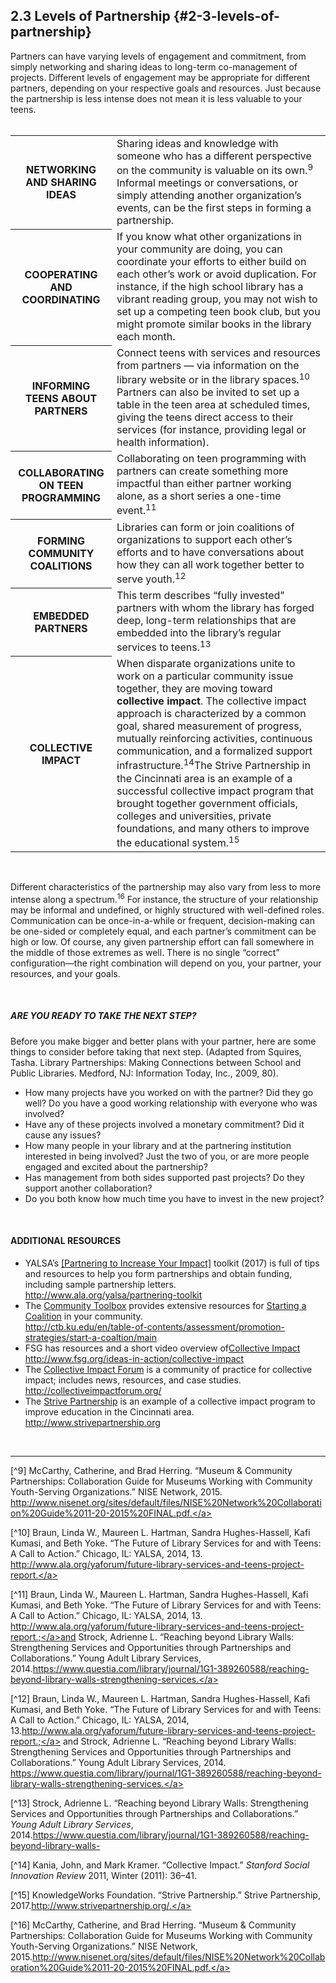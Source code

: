 ## 2.3 Levels of Partnership {#2-3-levels-of-partnership}

Partners can have varying levels of engagement and commitment, from simply networking and sharing ideas to long-term co-management of projects. Different levels of engagement may be appropriate for different partners, depending on your respective goals and resources. Just because the partnership is less intense does not mean it is less valuable to your teens.
<br>
<br>
<table class="heading-cell3"><tr class="row1"><th>NETWORKING AND SHARING IDEAS</th><td>Sharing ideas and knowledge with someone who has a different perspective on the community is valuable on its own.<sup>9</sup> Informal meetings or conversations, or simply attending another organization’s events, can be the first steps in forming a partnership.</td></tr><tr class="row2"><th>COOPERATING AND COORDINATING</th><td>If you know what other organizations in your community are doing, you can coordinate your efforts to either build on each other’s work or avoid duplication. For instance, if the high school library has a vibrant reading group, you may not wish to set up a competing teen book club, but you might promote similar books in the library each month. </td></tr><tr class="row3"><th>INFORMING TEENS ABOUT PARTNERS</th><td>Connect teens with services and resources from partners — via information on the library website or in the library spaces.<sup>10</sup> Partners can also be invited to set up a table in the teen area at scheduled times, giving the teens direct access to their services (for instance, providing legal or health information).</td></tr><tr class="row4"><th>COLLABORATING ON TEEN PROGRAMMING</th><td>Collaborating on teen programming with partners can create something more impactful than either partner working alone, as a short series a one-time event.<sup>11</sup> </td></tr><tr class="row5"><th>FORMING COMMUNITY COALITIONS</th><td>Libraries can form or join coalitions of organizations to support each other’s efforts and to have conversations about how they can all work together better to serve youth.<sup>12</sup></td></tr><tr class="row6"><th>EMBEDDED PARTNERS</th><td>This term describes “fully invested” partners with whom the library has forged deep, long-term relationships that are embedded into the library’s regular services to teens.<sup>13</sup></td></tr><tr class="row7"><th>COLLECTIVE IMPACT</th><td>When disparate organizations unite to work on a particular community issue together, they are moving toward <b>collective impact</b>. The collective impact approach is characterized by a common goal, shared measurement of progress, mutually reinforcing activities, continuous communication, and a formalized support infrastructure.<sup>14</sup>The Strive Partnership in the Cincinnati area is an example of a successful collective impact program that brought together government officials, colleges and universities, private foundations, and many others to improve the educational system.<sup>15</sup></td></tr></table>
<br>

Different characteristics of the partnership may also vary from less to more intense along a spectrum.<sup>16</sup> For instance, the structure of your relationship may be informal and undefined, or highly structured with well-defined roles. Communication can be once-in-a-while or frequent, decision-making can be one-sided or completely equal, and each partner’s commitment can be high or low. Of course, any given partnership effort can fall somewhere in the middle of those extremes as well. There is no single “correct” configuration—the right combination will depend on you, your partner, your resources, and your goals.

<br>
<div class="table-format1"><span class="title"><h5>ARE YOU READY TO TAKE THE NEXT STEP? </h5></span><p>Before you make bigger and better plans with your partner, here are some things to consider before taking that next step. (Adapted from Squires, Tasha. Library Partnerships: Making Connections between School and Public Libraries. Medford, NJ: Information Today, Inc., 2009, 80).</p><ul><li>How many projects have you worked on with the partner? Did they go well? Do you have a good working relationship with everyone who was involved?</li><li>Have any of these projects involved a monetary commitment? Did it cause any issues?</li><li>How many people in your library and at the partnering institution interested in being involved? Just the two of you, or are more people engaged and excited about the partnership?</li><li>Has management from both sides supported past projects? Do they support another collaboration? </li><li>Do you both know how much time you have to invest in the new project?</ul>
</div>
<br>


<div class="text-wrapping1"><h4>ADDITIONAL RESOURCES</h4><ul><li>YALSA’s <a href="http://www.ala.org/yalsa/partnering-toolkit">[Partnering to Increase Your Impact]</a> toolkit (2017) is full of tips and resources to help you form partnerships and obtain funding, including sample partnership letters. <br><a href="http://www.ala.org/yalsa/partnering-toolkit">http://www.ala.org/yalsa/partnering-toolkit<a></li><li>The <a href="http://ctb.ku.edu/">Community Toolbox</a> provides extensive resources for <a href="http://ctb.ku.edu/en/table-of-contents/assessment/promotion-strategies/start-a-coaltion/main">Starting a Coalition</a> in your community. <br><a href="http://ctb.ku.edu/en/table-of-contents/assessment/promotion-strategies/start-a-coaltion/main">http://ctb.ku.edu/en/table-of-contents/assessment/promotion-strategies/start-a-coaltion/main</a></li><li>FSG has resources and a short video overview of<a href="http://www.fsg.org/ideas-in-action/collective-impact">Collective Impact</a><br><a href="http://www.fsg.org/ideas-in-action/collective-impact">http://www.fsg.org/ideas-in-action/collective-impact</a><li>The <a href="http://collectiveimpactforum.org/">Collective Impact Forum</a> is a community of practice for collective impact; includes news, resources, and case studies.  <br><a href="http://collectiveimpactforum.org/">http://collectiveimpactforum.org/</a></li><li>The <a href="http://www.strivepartnership.org">Strive Partnership</a> is an example of a collective impact program to improve education in the Cincinnati area. <br> <a href="http://www.strivepartnership.org">http://www.strivepartnership.org</a></li></ul></div>

<br>

<hr>

[^9] McCarthy, Catherine, and Brad Herring. “Museum &amp; Community Partnerships: Collaboration Guide for Museums Working with Community Youth-Serving Organizations.” NISE Network, 2015. <a href="http://www.nisenet.org/sites/default/files/NISE%20Network%20Collaboration%20Guide%2011-20-2015%20FINAL.pdf">http://www.nisenet.org/sites/default/files/NISE%20Network%20Collaboration%20Guide%2011-20-2015%20FINAL.pdf.</a>

[^10] Braun, Linda W., Maureen L. Hartman, Sandra Hughes-Hassell, Kafi Kumasi, and Beth Yoke. “The Future of Library Services for and with Teens: A Call to Action.” Chicago, IL: YALSA, 2014, 13\. <a href="http://www.ala.org/yaforum/future-library-services-and-teens-project-report">http://www.ala.org/yaforum/future-library-services-and-teens-project-report.</a>


[^11] Braun, Linda W., Maureen L. Hartman, Sandra Hughes-Hassell, Kafi Kumasi, and Beth Yoke. “The Future of Library Services for and with Teens: A Call to Action.” Chicago, IL: YALSA, 2014, 13\. <a href="http://www.ala.org/yaforum/future-library-services-and-teens-project-report">http://www.ala.org/yaforum/future-library-services-and-teens-project-report.;</a>and Strock, Adrienne L. “Reaching beyond Library Walls: Strengthening Services and Opportunities through Partnerships and Collaborations.” Young Adult Library Services, 2014.<a href="https://www.questia.com/library/journal/1G1-389260588/reaching-beyond-library-walls-strengthening-services">https://www.questia.com/library/journal/1G1-389260588/reaching-beyond-library-walls-strengthening-services.</a>

[^12] Braun, Linda W., Maureen L. Hartman, Sandra Hughes-Hassell, Kafi Kumasi, and Beth Yoke. “The Future of Library Services for and with Teens: A Call to Action.” Chicago, IL: YALSA, 2014, 13\.<a href="http://www.ala.org/yaforum/future-library-services-and-teens-project-report">http://www.ala.org/yaforum/future-library-services-and-teens-project-report.;</a> and Strock, Adrienne L. “Reaching beyond Library Walls: Strengthening Services and Opportunities through Partnerships and Collaborations.” Young Adult Library Services, 2014. <a href="https://www.questia.com/library/journal/1G1-389260588/reaching-beyond-library-walls-strengthening-services">https://www.questia.com/library/journal/1G1-389260588/reaching-beyond-library-walls-strengthening-services.</a>

[^13] Strock, Adrienne L. “Reaching beyond Library Walls: Strengthening Services and Opportunities through Partnerships and Collaborations.” _Young Adult Library Services_, 2014.<a href="https://www.questia.com/library/journal/1G1-389260588/reaching-beyond-library-walls-">https://www.questia.com/library/journal/1G1-389260588/reaching-beyond-library-walls-</a>

[^14] Kania, John, and Mark Kramer. “Collective Impact.” _Stanford Social Innovation Review_ 2011, Winter (2011): 36–41\.

[^15] KnowledgeWorks Foundation. “Strive Partnership.” Strive Partnership, 2017.<a href="http://www.strivepartnership.org/">http://www.strivepartnership.org/.</a>

[^16] McCarthy, Catherine, and Brad Herring. “Museum &amp; Community Partnerships: Collaboration Guide for Museums Working with Community Youth-Serving Organizations.” NISE Network, 2015.<a href="http://www.nisenet.org/sites/default/files/NISE%20Network%20Collaboration%20Guide%2011-20-2015%20FINAL.pdf">http://www.nisenet.org/sites/default/files/NISE%20Network%20Collaboration%20Guide%2011-20-2015%20FINAL.pdf.</a>